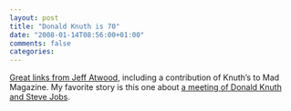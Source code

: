 ```yaml
---
layout: post
title: "Donald Knuth is 70"
date: "2008-01-14T08:56:00+01:00"
comments: false
categories: 
---
```


<p><a href="http://www.codinghorror.com/blog/archives/001034.html">Great links from Jeff Atwood</a>, including a contribution of Knuth&#8217;s to Mad Magazine. My favorite story is this one about <a href="http://folklore.org/StoryView.py?story=Close_Encounters_of_the_Steve_Kind.txt">a meeting of Donald Knuth and Steve Jobs</a>.</p>


